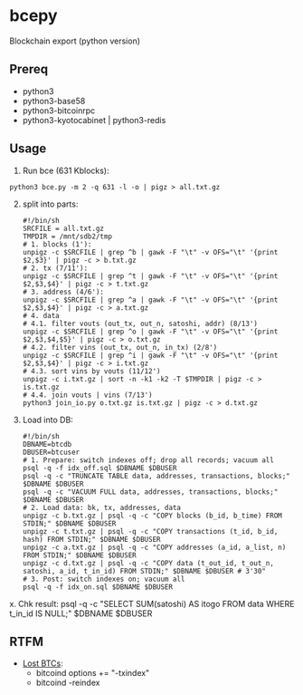 # bcepy
Blockchain export (python version)

## Prereq
- python3
- python3-base58
- python3-bitcoinrpc
- python3-kyotocabinet | python3-redis

## Usage
1. Run bce (631 Kblocks):
  ```
  python3 bce.py -m 2 -q 631 -l -o | pigz > all.txt.gz
  ```
2. split into parts:

	```
	#!/bin/sh
	SRCFILE = all.txt.gz
	TMPDIR = /mnt/sdb2/tmp
	# 1. blocks (1'):
	unpigz -c $SRCFILE | grep ^b | gawk -F "\t" -v OFS="\t" '{print $2,$3}' | pigz -c > b.txt.gz
	# 2. tx (7/11'):
	unpigz -c $SRCFILE | grep ^t | gawk -F "\t" -v OFS="\t" '{print $2,$3,$4}' | pigz -c > t.txt.gz
	# 3. address (4/6'):
	unpigz -c $SRCFILE | grep ^a | gawk -F "\t" -v OFS="\t" '{print $2,$3,$4}' | pigz -c > a.txt.gz
	# 4. data
	# 4.1. filter vouts (out_tx, out_n, satoshi, addr) (8/13')
	unpigz -c $SRCFILE | grep ^o | gawk -F "\t" -v OFS="\t" '{print $2,$3,$4,$5}' | pigz -c > o.txt.gz
	# 4.2. filter vins (out_tx, out_n, in_tx) (2/8')
	unpigz -c $SRCFILE | grep ^i | gawk -F "\t" -v OFS="\t" '{print $2,$3,$4}' | pigz -c > i.txt.gz
	# 4.3. sort vins by vouts (11/12')
	unpigz -c i.txt.gz | sort -n -k1 -k2 -T $TMPDIR | pigz -c > is.txt.gz
	# 4.4. join vouts | vins (7/13')
	python3 join_io.py o.txt.gz is.txt.gz | pigz -c > d.txt.gz
	```
3. Load into DB:

	```
	#!/bin/sh
	DBNAME=btcdb
	DBUSER=btcuser
	# 1. Prepare: switch indexes off; drop all records; vacuum all
	psql -q -f idx_off.sql $DBNAME $DBUSER
	psql -q -c "TRUNCATE TABLE data, addresses, transactions, blocks;" $DBNAME $DBUSER
	psql -q -c "VACUUM FULL data, addresses, transactions, blocks;" $DBNAME $DBUSER
	# 2. Load data: bk, tx, addresses, data
	unpigz -c b.txt.gz | psql -q -c "COPY blocks (b_id, b_time) FROM STDIN;" $DBNAME $DBUSER
	unpigz -c t.txt.gz | psql -q -c "COPY transactions (t_id, b_id, hash) FROM STDIN;" $DBNAME $DBUSER
	unpigz -c a.txt.gz | psql -q -c "COPY addresses (a_id, a_list, n) FROM STDIN;" $DBNAME $DBUSER
	unpigz -c d.txt.gz | psql -q -c "COPY data (t_out_id, t_out_n, satoshi, a_id, t_in_id) FROM STDIN;" $DBNAME $DBUSER # 3'30"
	# 3. Post: switch indexes on; vacuum all
	psql -q -f idx_on.sql $DBNAME $DBUSER
	```

x. Chk result:
psql -q -c "SELECT SUM(satoshi) AS itogo FROM data WHERE t_in_id IS NULL;" $DBNAME $DBUSER

## RTFM

- [Lost BTCs](https://blog.okcoin.com/2020/05/12/btc-developer-asks-where-are-the-coins/):
  - bitcoind options += "-txindex"
  - bitcoind -reindex
